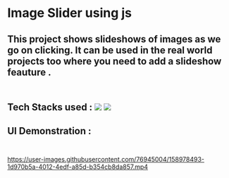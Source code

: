 # Image Slider using js <br>
## This project shows slideshows of images as we go on clicking. It can be used in the real world projects too where you need to add a slideshow feauture .<br><br>
## Tech Stacks used : <img src="https://img.shields.io/badge/Frontend:-HTML & CSS-5555ff">  <img src="https://img.shields.io/badge/Backend:- Javascript-E32800"><br>
## UI Demonstration :<br><br>


https://user-images.githubusercontent.com/76945004/158978493-1d970b5a-4012-4edf-a85d-b354cb8da857.mp4

